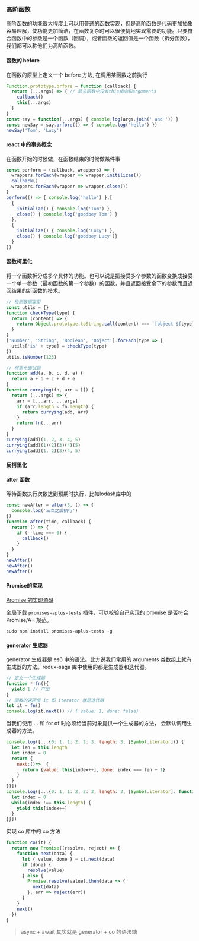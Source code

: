 ### 高阶函数
高阶函数的功能很大程度上可以用普通的函数实现，但是高阶函数是代码更加抽象容易理解，使功能更加简洁，在函数复杂时可以很便捷地实现需要的功能。只要符合函数中的参数是一个函数（回调），或者函数的返回值是一个函数（拆分函数），我们都可以称他们为高阶函数。

#### 函数的 before
在函数的原型上定义一个 before 方法, 在调用某函数之前执行
```js
Function.prototype.brfore = function (callback) {
  return (...args) => { // 箭头函数中没有this指向和arguments
    callback()
    this(...args)
  }
}
const say = function(...args) { console.log(args.join(' and ')) }
const newSay = say.brfore(() => { console.log('hello') })
newSay('Tom', 'Lucy')
```

#### react 中的事务概念
在函数开始的时候做，在函数结束的时候做某件事
```js
const perform = (callback, wrappers) => {
  wrappers.forEach(wrapper => wrapper.initilizae())
  callback()
  wrappers.forEach(wrapper => wrapper.close())
}
perform(() => { console.log('hello') },[
  {
    initialize() { console.log('Tom') },
    close() { console.log('goodbey Tom') }
  },
  {
    initialize() { console.log('Lucy') },
    close() { console.log('goodbey Lucy')}
  }
])
```

#### 函数柯里化
将一个函数拆分成多个具体的功能。也可以说是把接受多个参数的函数变换成接受一个单一参数（最初函数的第一个参数）的函数，并且返回接受余下的参数而且返回结果的新函数的技术。
```js
// 检测数据类型
const utils = {}
function checkType(type) {
  return (content) => {
    return Object.prototype.toString.call(content) === `[object ${type}]`
  }
}
['Number', 'String', 'Boolean', 'Object'].forEach(type => {
  utils['is' + type] = checkType(type)
})
utils.isNumber(123)

// 柯里化面试题
function add(a, b, c, d, e) {
  return a + b + c + d + e
}
function currying(fn, arr = []) {
  return (...args) => {
    arr = [...arr, ...args]
    if (arr.length < fn.length) {
      return currying(add, arr)
    }
    return fn(...arr)
  }
}
currying(add)(1, 2, 3, 4, 5)
currying(add)(1)(2)(3)(4)(5)
currying(add)(1, 2)(3)(4, 5)
```

#### 反柯里化

#### after 函数
等待函数执行次数达到预期时执行，比如lodash库中的
```js
const newAfter = after(3, () => {
  console.log('三次之后执行')
})
function after(time, callback) {
  return () => {
    if (--time === 0) {
      callback()
    }
  }
}
newAfter()
newAfter()
newAfter()
```
#### Promise的实现

[Promise 的实现源码](https://github.com/chudongyang/2020/blob/master/%E6%9E%B6%E6%9E%84%E5%9F%BA%E7%A1%80/callback/txt/Promise.js)

全局下载 `promises-aplus-tests` 插件，可以校验自己实现的 promise 是否符合 Promise/A+ 规范。
```
sudo npm install promises-aplus-tests -g 
```

#### generator 生成器
generator 生成器是 es6 中的语法。比方说我们常用的 arguments 类数组上就有生成器的方法。redux-saga 库中使用的都是生成器和迭代器。
```js
// 定义一个生成器
function * fn(){ 
  yield 1 // 产出
}
// 函数的返回值 it 即 iterator 就是迭代器
let it = fn()
console.log(it.next()) // { value: 1, done: false}
```
当我们使用 ... 和 for of 时必须给当前对象提供一个生成器的方法， 会默认调用生成器的方法。
```js
console.log([...{0: 1, 1: 2, 2: 3, length: 3, [Symbol.iterator]() {
  let len = this.length
  let index = 0
  return {
    next:()=>  {
      return {value: this[index++], done: index === len + 1}
    }
  }
}}]) 
console.log([...{0: 1, 1: 2, 2: 3, length: 3, [Symbol.iterator]: function * () {
  let index = 0
  while(index !== this.length) {
    yield this[index++]
  }
}}]) 
```
实现 co 库中的 co 方法
```js
function co(it) {
  return new Promise((resolve, reject) => {
    function next(data) {
      let { value, done } = it.next(data)
      if (done) {
        resolve(value)
      } else {
        Promise.resolve(value).then(data => {
          next(data)
        }, err => reject(err))
      }
    }
    next()
  })
}
```
> async + await 其实就是 generator + co 的语法糖